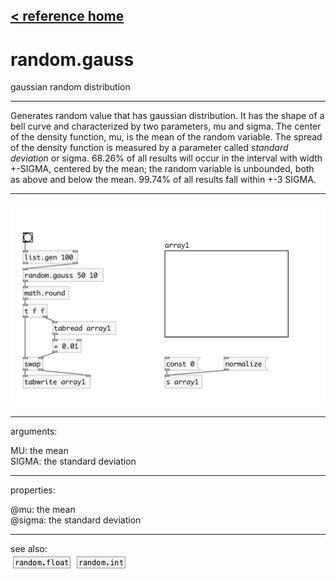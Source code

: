 [< reference home](index.html)
---

# random.gauss


gaussian random distribution

---

Generates random value that has gaussian distribution. It has the shape of a bell
            curve and characterized by two parameters, mu and sigma.
The center of the density function, mu, is the mean of the random variable. The
            spread of the density function is measured by a parameter called *standard deviation*
            or sigma. 68.26% of all results will occur in the interval with width +-SIGMA, centered
            by the mean; the random variable is unbounded, both as above and below the mean.
99.74% of all results fall within +-3 SIGMA.
<br>


---


![example](examples/random.gauss-example.jpg)

---
arguments:

MU: the mean<br>
SIGMA: the standard deviation<br>

---
properties:

@mu: the mean<br>
@sigma: the standard
            deviation<br>

---
see also:<br>
[![random.float](img/object_random.float.png)](random.float.html)
[![random.int](img/object_random.int.png)](random.int.html)
